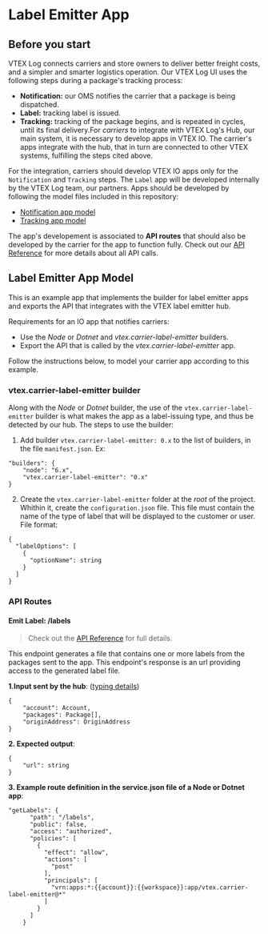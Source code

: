 # Label Emitter App

## Before you start

VTEX Log connects carriers and store owners to deliver better freight costs, and a simpler and smarter logistics operation. Our VTEX Log UI uses the following steps during a package's tracking process:
- **Notification:** our OMS notifies the carrier that a package is being dispatched.
- **Label:** tracking label is issued.
- **Tracking:** tracking of the package begins, and is repeated in cycles, until its final delivery.For *carriers* to integrate with VTEX Log's Hub, our main system, it is necessary to develop apps in VTEX IO. The carrier's apps integrate with the hub, that in turn are connected to other VTEX systems, fulfilling the steps cited above.

For the integration, carriers should develop VTEX IO apps only for the `Notification` and `Tracking` steps. The `Label` app will be developed internally by the VTEX Log team, our partners. Apps should be developed by following the model files included in this repository:
- [Notification app model](https://github.com/vtex-apps/carrier-hubs-examples/tree/main/carrier-notifier-example)
- [Tracking app model](https://github.com/vtex-apps/carrier-hubs-examples/tree/main/carrier-tracking-example)

The app's developement is associated to **API routes** that should also be developed by the carrier for the app to function fully. Check out our [API Reference]() for more details about all API calls.

## Label Emitter App Model

This is an example app that implements the builder for label emitter apps and exports the API that integrates with the VTEX label emitter hub.

Requirements for an IO app that notifies carriers:
- Use the *Node* or *Dotnet* and *vtex.carrier-label-emitter* builders.
- Export the API that is called by the *vtex.carrier-label-emitter* app.

Follow the instructions below, to model your carrier app according to this example.

### vtex.carrier-label-emitter builder
Along with the *Node* or *Dotnet* builder, the use of the `vtex.carrier-label-emitter` builder is what makes the app as a label-issuing type, and thus be detected by our hub. The steps to use the builder:

1. Add builder `vtex.carrier-label-emitter: 0.x` to the list of builders, in the file `manifest.json`.
Ex:
```
"builders": {
    "node": "6.x",
    "vtex.carrier-label-emitter": "0.x"
}
```
2. Create the `vtex.carrier-label-emitter` folder at the *root* of the project.
Whithin it, create the `configuration.json` file.
This file must contain the name of the type of label that will be displayed to the customer or user.
File format:
```
{
  "labelOptions": [
    {
      "optionName": string
    }
  ]
}
```

### API Routes

#### Emit Label: /labels

> Check out the [API Reference]() for full details.

This endpoint generates a file that contains one or more labels from the packages sent to the app. This endpoint's response is an url providing access to the generated label file.

**1.Input sent by the hub**: ([typing details](https://github.com/vtex-apps/carrier-hubs-examples/blob/main/label-emitter-example/node/typings/typings.d.ts#L185))
```
{
	"account": Account,
	"packages": Package[],
	"originAddress": OriginAddress
}
```

**2. Expected output**:
```
{
	"url": string
}
```

**3. Example route definition in the service.json file of a Node or Dotnet app**:
```
"getLabels": {
      "path": "/labels",
      "public": false,
      "access": "authorized",
      "policies": [
        {
          "effect": "allow",
          "actions": [
            "post"
          ],
          "principals": [
            "vrn:apps:*:{{account}}:{{workspace}}:app/vtex.carrier-label-emitter@*"
          ]
        }
      ]
    }
```
